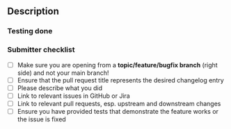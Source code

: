 ## Description

<!-- Please describe your pull request here. -->

### Testing done

<!-- Comment:
Provide a clear description of how this change was tested.
At minimum this should include proof that a computer has executed the changed lines.
Ideally this should include an automated test or an explanation as to why this change has no tests.
Note that automated test coverage is less than complete, so a successful PR build does not necessarily imply that a computer has executed the changed lines.
If automated test coverage does not exist for the lines you are changing, you must describe the scenario(s) in which you manually tested the change.
For frontend changes, include screenshots of the relevant page(s) before and after the change.
For refactoring and code cleanup changes, exercise the code before and after the change and verify the behavior remains the same.
-->

### Submitter checklist
- [ ] Make sure you are opening from a **topic/feature/bugfix branch** (right side) and not your main branch!
- [ ] Ensure that the pull request title represents the desired changelog entry
- [ ] Please describe what you did
- [ ] Link to relevant issues in GitHub or Jira
- [ ] Link to relevant pull requests, esp. upstream and downstream changes
- [ ] Ensure you have provided tests that demonstrate the feature works or the issue is fixed

<!--
Put an `x` into the [ ] to show you have filled the information.
The template comes from https://github.com/jenkinsci/.github/blob/master/.github/pull_request_template.md 
You can override it by creating .github/pull_request_template.md in your own repository 
-->

